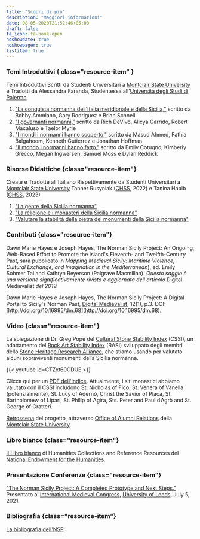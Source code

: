 ```yaml
---
title: "Scopri di più"
description: "Maggiori informazioni"
date: 08-05-2020T21:52:46+05:00
draft: false
fa_icon: fa-book-open
noshowdate: true
noshowpager: true
listitem: true
---
```


### Temi Introduttivi { class="resource-item" } ###

Temi Introduttivi Scritti da Studenti Universitari a [Montclair State University](https://www.montclair.edu/) e Tradotti da Alessandra Faranda, Studentessa all'[Università degli Studi di Palermo](https://www.unipa.it/)

1. ["La conquista normanna dell'Italia meridionale e della Sicilia,"](group_one) scritto da Bobby Ammiano, Gary Rodriguez e Brian Schnell
2. ["I governanti normanni,"](group_two) scritto da Rich DeVivo, Alicya Garrido, Robert Macaluso e Taelor Myrie
3. ["I mondi i normanni hanno scoperto,"](group_three) scritto da Masud Ahmed, Fathia Balgahoom, Kenneth Gutierrez e Jonathan Hoffman
4. ["Il mondo i normanni hanno fatto,"](group_four) scritto da Emily Cotugno, Kimberly Grecco, Megan Ingwersen, Samuel Moss e Dylan Reddick

### Risorse Didattiche {class="resource-item"} ###

Create e Tradotte all'Italiano Rispettivamente da Studenti Universitari a [Montclair State University](https://www.montclair.edu/) Tanner Rusyniak ([CHSS](https://www.montclair.edu/chss/), 2022) e Tanina Habib ([CHSS](https://www.montclair.edu/chss/), 2023)

1. ["La gente della Sicilia normanna"](people_of_norman_sicily)
2. ["La religione e i monasteri della Sicilia normanna"](monasteries_and_religion_of_norman_sicily)
3. ["Valutare la stabilità della pietra dei monumenti della Sicilia normanna"](assessing_the_stone_stability_of_norman_sicilys_monuments)

### Contributi {class="resource-item"} ###

Dawn Marie Hayes e Joseph Hayes, The Norman Sicily Project: An Ongoing, Web-Based Effort to Promote the Island's Eleventh- and Twelfth-Century Past, sarà pubblicato in _Mapping Medieval Sicily: Maritime Violence, Cultural Exchange, and Imagination in the Mediterranean_), ed. Emily Sohmer Tai and Kathryn Reyerson (Palgrave Macmillan). _Questo saggio è una versione significativamente rivista e aggiornata dell'articolo_ Digital Medievalist _del 2019._

Dawn Marie Hayes e Joseph Hayes, The Norman Sicily Project: A Digital Portal to Sicily's Norman Past, [Digital Medievalist](https://journal.digitalmedievalist.org/), 12(1), p.3. DOI: [http://doi.org/10.16995/dm.68](http://doi.org/10.16995/dm.68).

### Video {class="resource-item"} ###

La spiegazione di Dr. Greg Pope del [Cultural Stone Stability Index](https://www.shralliance.com/cssi) (CSSI), un adattamento del [Rock Art Stability Index](https://www.shralliance.com/rasi) (RASI) sviluppato degli membri dello [Stone Heritage Research Alliance](https://www.shralliance.com/), che stiamo usando per valutato alcuni sopraviventi monumenti della Sicilia normanna.

{{< youtube id=CTZxt60CDUE >}}

Clicca qui per un [PDF dell'Indice](/pdfs/cultural_stone_stability_index.pdf). Attualmente, i siti monastici abbiamo valutato con il CSSI includono St. Nicholas of Fico, St. Venera of Vanella (potenzialmente), St. Lucy of Adernò, Christ the Savior of Placa, St. Bartholomew of Lipari, St. Philip of Agirà, Sts. Peter and Paul d’Agrò and St. George of Gratteri.

[Retroscena](https://www.youtube.com/watch?v=YGKlwjaH-cw&feature=youtu.be) del progetto, attraverso [Office of Alumni Relations](https://www.montclair.edu/alumni/) della [Montclair State University](http://montclair.edu/).

### Libro bianco {class="resource-item"} ###

[Il Libro bianco](/pdfs/neh_white_paper.pdf) di Humanities Collections and Reference Resources del [National Endowment for the Humanities](https://www.neh.gov/).

### Presentazione Conferenze {class="resource-item"} ###

["The Norman Sicily Project: A Completed Prototype and Next Steps."](/pdfs/nsp_leeds_paper.pdf) Presentato al [International Medieval Congress](https://www.imc.leeds.ac.uk/imc-2021/), [University of Leeds](https://www.leeds.ac.uk/), July 5, 2021.

### Bibliografia {class="resource-item"} ###

[La bibliografia dell'NSP](https://www.zotero.org/groups/2199947/norman_sicily_project/library).